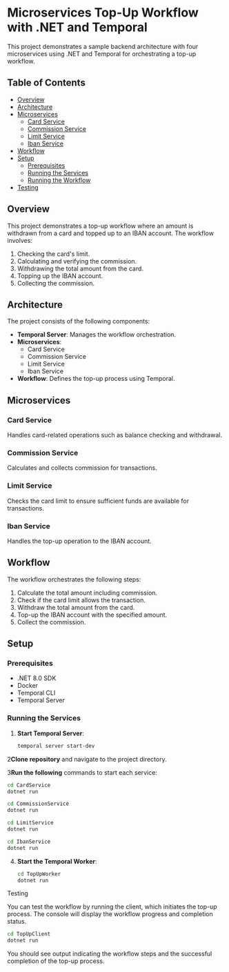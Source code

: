 # Microservices Top-Up Workflow with .NET and Temporal

This project demonstrates a sample backend architecture with four microservices using .NET and Temporal for orchestrating a top-up workflow.

## Table of Contents

- [Overview](#overview)
- [Architecture](#architecture)
- [Microservices](#microservices)
    - [Card Service](#card-service)
    - [Commission Service](#commission-service)
    - [Limit Service](#limit-service)
    - [Iban Service](#iban-service)
- [Workflow](#workflow)
- [Setup](#setup)
    - [Prerequisites](#prerequisites)
    - [Running the Services](#running-the-services)
    - [Running the Workflow](#running-the-workflow)
- [Testing](#testing)

## Overview

This project demonstrates a top-up workflow where an amount is withdrawn from a card and topped up to an IBAN account. The workflow involves:
1. Checking the card's limit.
2. Calculating and verifying the commission.
3. Withdrawing the total amount from the card.
4. Topping up the IBAN account.
5. Collecting the commission.

## Architecture

The project consists of the following components:
- **Temporal Server**: Manages the workflow orchestration.
- **Microservices**:
    - Card Service
    - Commission Service
    - Limit Service
    - Iban Service
- **Workflow**: Defines the top-up process using Temporal.

## Microservices

### Card Service

Handles card-related operations such as balance checking and withdrawal.

### Commission Service

Calculates and collects commission for transactions.

### Limit Service

Checks the card limit to ensure sufficient funds are available for transactions.

### Iban Service

Handles the top-up operation to the IBAN account.

## Workflow

The workflow orchestrates the following steps:
1. Calculate the total amount including commission.
2. Check if the card limit allows the transaction.
3. Withdraw the total amount from the card.
4. Top-up the IBAN account with the specified amount.
5. Collect the commission.

## Setup

### Prerequisites

- .NET 8.0 SDK
- Docker
- Temporal CLI
- Temporal Server

### Running the Services

1. **Start Temporal Server**:

   ```bash
   temporal server start-dev
   ```
2**Clone repository** and navigate to the project directory.

3**Run the following** commands to start each service:

   ```bash
   cd CardService
   dotnet run
   ```

   ```bash
   cd CommissionService
   dotnet run
   ```

   ```bash
   cd LimitService
   dotnet run
   ```

   ```bash
   cd IbanService
   dotnet run
   ```
4. **Start the Temporal Worker**:

   ```bash
   cd TopUpWorker
   dotnet run
   ```

Testing

You can test the workflow by running the client, which initiates the top-up process. The console will display the workflow progress and completion status.

   ```bash
   cd TopUpClient
   dotnet run
   ```

You should see output indicating the workflow steps and the successful completion of the top-up process.

